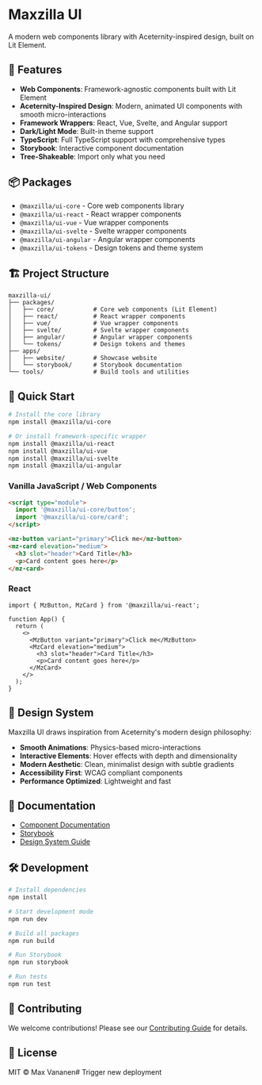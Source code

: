 # Maxzilla UI

A modern web components library with Aceternity-inspired design, built on Lit Element.

## 🚀 Features

- **Web Components**: Framework-agnostic components built with Lit Element
- **Aceternity-Inspired Design**: Modern, animated UI components with smooth micro-interactions
- **Framework Wrappers**: React, Vue, Svelte, and Angular support
- **Dark/Light Mode**: Built-in theme support
- **TypeScript**: Full TypeScript support with comprehensive types
- **Storybook**: Interactive component documentation
- **Tree-Shakeable**: Import only what you need

## 📦 Packages

- `@maxzilla/ui-core` - Core web components library
- `@maxzilla/ui-react` - React wrapper components
- `@maxzilla/ui-vue` - Vue wrapper components  
- `@maxzilla/ui-svelte` - Svelte wrapper components
- `@maxzilla/ui-angular` - Angular wrapper components
- `@maxzilla/ui-tokens` - Design tokens and theme system

## 🏗️ Project Structure

```
maxzilla-ui/
├── packages/
│   ├── core/           # Core web components (Lit Element)
│   ├── react/          # React wrapper components
│   ├── vue/            # Vue wrapper components
│   ├── svelte/         # Svelte wrapper components
│   ├── angular/        # Angular wrapper components
│   └── tokens/         # Design tokens and themes
├── apps/
│   ├── website/        # Showcase website
│   └── storybook/      # Storybook documentation
└── tools/              # Build tools and utilities
```

## 🚀 Quick Start

```bash
# Install the core library
npm install @maxzilla/ui-core

# Or install framework-specific wrapper
npm install @maxzilla/ui-react
npm install @maxzilla/ui-vue
npm install @maxzilla/ui-svelte
npm install @maxzilla/ui-angular
```

### Vanilla JavaScript / Web Components

```html
<script type="module">
  import '@maxzilla/ui-core/button';
  import '@maxzilla/ui-core/card';
</script>

<mz-button variant="primary">Click me</mz-button>
<mz-card elevation="medium">
  <h3 slot="header">Card Title</h3>
  <p>Card content goes here</p>
</mz-card>
```

### React

```tsx
import { MzButton, MzCard } from '@maxzilla/ui-react';

function App() {
  return (
    <>
      <MzButton variant="primary">Click me</MzButton>
      <MzCard elevation="medium">
        <h3 slot="header">Card Title</h3>
        <p>Card content goes here</p>
      </MzCard>
    </>
  );
}
```

## 🎨 Design System

Maxzilla UI draws inspiration from Aceternity's modern design philosophy:

- **Smooth Animations**: Physics-based micro-interactions
- **Interactive Elements**: Hover effects with depth and dimensionality
- **Modern Aesthetic**: Clean, minimalist design with subtle gradients
- **Accessibility First**: WCAG compliant components
- **Performance Optimized**: Lightweight and fast

## 📖 Documentation

- [Component Documentation](https://ui.maxzilla.nl)
- [Storybook](https://storybook.maxzilla.nl)
- [Design System Guide](https://ui.maxzilla.nl/design-system)

## 🛠️ Development

```bash
# Install dependencies
npm install

# Start development mode
npm run dev

# Build all packages
npm run build

# Run Storybook
npm run storybook

# Run tests
npm run test
```

## 🤝 Contributing

We welcome contributions! Please see our [Contributing Guide](CONTRIBUTING.md) for details.

## 📄 License

MIT © Max Vananen# Trigger new deployment
